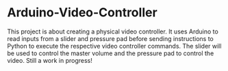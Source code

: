 # Arduino-Video-Controller
This project is about creating a physical video controller. It uses Arduino to read inputs from a slider and pressure pad before sending instructions to Python to execute the respective video controller commands. The slider will be used to control the master volume and the pressure pad to control the video. Still a work in progress!
